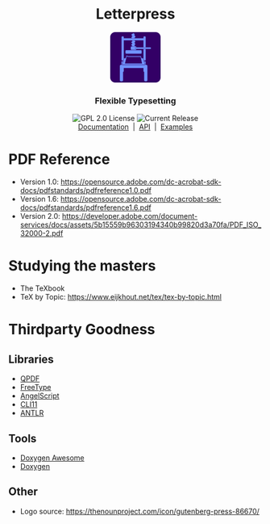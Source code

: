 <h1 align="center">Letterpress</h1>
<center>
<p align="center">
    <img src="logo.svg" height=100pt style="filter: none;"/>
    <h3 align="center">Flexible Typesetting</h3>
</p>
<p align="center">
    <a><img alt="GPL 2.0 License" src="https://img.shields.io/github/license/TheMrSheldon/letterpress.svg" style="filter: none;"/></a>
    <a><img alt="Current Release" src="https://img.shields.io/github/release/TheMrSheldon/letterpress.svg" style="filter: none;"/></a>
    <br>
    <a href="https://themrsheldon.github.io/letterpress">Documentation</a> &nbsp;|&nbsp;
    <a href="https://themrsheldon.github.io/letterpress/namespaces.html">API</a> &nbsp;|&nbsp;
    <a href="https://github.com/TheMrSheldon/letterpress/tree/main/examples">Examples</a>
</p>
</center>


# PDF Reference
 - Version 1.0: https://opensource.adobe.com/dc-acrobat-sdk-docs/pdfstandards/pdfreference1.0.pdf
 - Version 1.6: https://opensource.adobe.com/dc-acrobat-sdk-docs/pdfstandards/pdfreference1.6.pdf
 - Version 2.0: https://developer.adobe.com/document-services/docs/assets/5b15559b96303194340b99820d3a70fa/PDF_ISO_32000-2.pdf

# Studying the masters
 - The TeXbook
 - TeX by Topic: https://www.eijkhout.net/tex/tex-by-topic.html

# Thirdparty Goodness
## Libraries
- [QPDF](https://github.com/qpdf/qpdf)
- [FreeType](https://gitlab.freedesktop.org/freetype/freetype.git)
- [AngelScript]( https://www.angelcode.com/angelscript/)
- [CLI11](https://github.com/CLIUtils/CLI11)
- [ANTLR](https://github.com/antlr/antlr4)

## Tools
- [Doxygen Awesome](https://jothepro.github.io/doxygen-awesome-css/)
- [Doxygen](https://github.com/doxygen/doxygen)

## Other
- Logo source: https://thenounproject.com/icon/gutenberg-press-86670/
